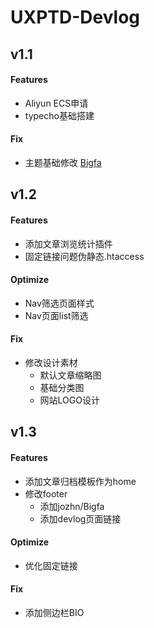 # UXPTD-Devlog
## v1.1

#### Features
- Aliyun ECS申请
- typecho基础搭建

#### Fix
- 主题基础修改	[Bigfa](https://github.com/jozhn/Bigfa)					

## v1.2

#### Features

- 添加文章浏览统计插件
- 固定链接问题伪静态.htaccess
  ​				

#### Optimize
- Nav筛选页面样式					
- Nav页面list筛选

#### Fix
- 修改设计素材								
    - 默认文章缩略图
    - 基础分类图
    - 网站LOGO设计


## v1.3

#### Features
- 添加文章归档模板作为home
- 修改footer
    - 添加jozhn/Bigfa
    - 添加devlog页面链接

#### Optimize
- 优化固定链接


#### Fix
- 添加侧边栏BIO
